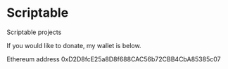 # Scriptable
Scriptable projects

If you would like to donate, my wallet is below.

Ethereum address
0xD2D8fcE25a8D8f688CAC56b72CBB4CbA85385c07

